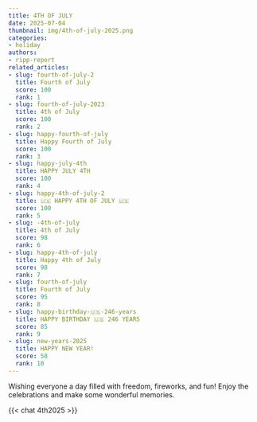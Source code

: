 ```yaml
---
title: 4TH OF JULY
date: 2025-07-04
thumbnail: img/4th-of-july-2025.png
categories:
- holiday
authors:
- ripp-report
related_articles:
- slug: fourth-of-july-2
  title: Fourth of July
  score: 100
  rank: 1
- slug: fourth-of-july-2023
  title: 4th of July
  score: 100
  rank: 2
- slug: happy-fourth-of-july
  title: Happy Fourth of July
  score: 100
  rank: 3
- slug: happy-july-4th
  title: HAPPY JULY 4TH
  score: 100
  rank: 4
- slug: happy-4th-of-july-2
  title: 🇺🇸 HAPPY 4TH OF JULY 🇺🇸
  score: 100
  rank: 5
- slug: -4th-of-july
  title: 4th of July
  score: 98
  rank: 6
- slug: happy-4th-of-july
  title: Happy 4th of July
  score: 98
  rank: 7
- slug: fourth-of-july
  title: Fourth of July
  score: 95
  rank: 8
- slug: happy-birthday-🇺🇸-246-years
  title: HAPPY BIRTHDAY 🇺🇸 246 YEARS
  score: 85
  rank: 9
- slug: new-years-2025
  title: HAPPY NEW YEAR!
  score: 58
  rank: 10
---
```

Wishing everyone a day filled with freedom, fireworks, and fun! Enjoy the celebrations and make some wonderful memories.


{{< chat 4th2025 >}}